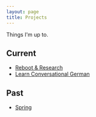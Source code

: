 ```yaml
---
layout: page
title: Projects
---
```


Things I'm up to.

## Current

 - [Reboot & Research](reboot)
 - [Learn Conversational German](de-b2)

## Past

 - [Spring](spring)